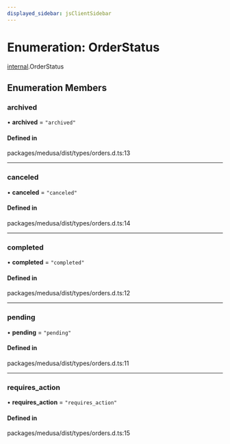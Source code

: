 ```yaml
---
displayed_sidebar: jsClientSidebar
---
```


# Enumeration: OrderStatus

[internal](../modules/internal-8.md).OrderStatus

## Enumeration Members

### archived

• **archived** = ``"archived"``

#### Defined in

packages/medusa/dist/types/orders.d.ts:13

___

### canceled

• **canceled** = ``"canceled"``

#### Defined in

packages/medusa/dist/types/orders.d.ts:14

___

### completed

• **completed** = ``"completed"``

#### Defined in

packages/medusa/dist/types/orders.d.ts:12

___

### pending

• **pending** = ``"pending"``

#### Defined in

packages/medusa/dist/types/orders.d.ts:11

___

### requires\_action

• **requires\_action** = ``"requires_action"``

#### Defined in

packages/medusa/dist/types/orders.d.ts:15
